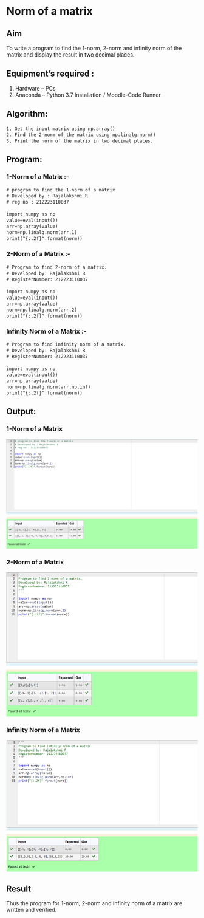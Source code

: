 # Norm of a matrix

## Aim
To write a program to find the 1-norm, 2-norm and infinity norm of the matrix and display the result in two decimal places.

## Equipment’s required :

1.	Hardware – PCs
2.	Anaconda – Python 3.7 Installation / Moodle-Code Runner

## Algorithm:
	1. Get the input matrix using np.array()   
    2. Find the 2-norm of the matrix using np.linalg.norm()
	3. Print the norm of the matrix in two decimal places.

## Program:

### 1-Norm of a Matrix :-

```
# program to find the 1-norm of a matrix
# Developed by : Rajalakshmi R
# reg no : 212223110037

import numpy as np
value=eval(input())
arr=np.array(value)
norm=np.linalg.norm(arr,1)
print("{:.2f}".format(norm))
```

### 2-Norm of a Matrix :-

```
# Program to find 2-norm of a matrix.
# Developed by: Rajalakshmi R
# RegisterNumber: 212223110037

import numpy as np
value=eval(input())
arr=np.array(value)
norm=np.linalg.norm(arr,2)
print("{:.2f}".format(norm))
```

### Infinity Norm of a Matrix :-

```
# Program to find infinity norm of a matrix.
# Developed by: Rajalakshmi R
# RegisterNumber: 212223110037

import numpy as np
value=eval(input())
arr=np.array(value)
norm=np.linalg.norm(arr,np.inf)
print("{:.2f}".format(norm))
```

## Output:

### 1-Norm of a Matrix
![output](image.png)

### 2-Norm of a Matrix
![output](image-1.png)

### Infinity Norm of a Matrix
![output](image-2.png)

## Result
Thus the program for 1-norm, 2-norm and Infinity norm of a matrix are written and verified.
